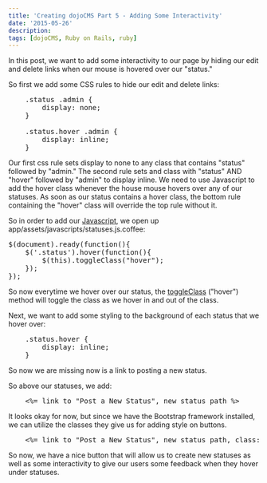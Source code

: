 ```yaml
---
title: 'Creating dojoCMS Part 5 - Adding Some Interactivity'
date: '2015-05-26'
description:
tags: [dojoCMS, Ruby on Rails, ruby]
---
```


In this post, we want to add some interactivity to our page by hiding our edit 
and delete links when our mouse is hovered over our "status." 

So first we add some CSS rules to hide our edit and delete links:

<pre class="prettyprint linenums">
    .status .admin {
        display: none;
    }

    .status.hover .admin {
        display: inline;
    }
</pre>

Our first css rule sets display to none to any class that contains "status" followed by "admin."
The second rule sets and class with "status" AND "hover" followed by "admin" to display
inline. We need to use Javascript to add the hover class whenever the house mouse
hovers over any of our statuses. As soon as our status contains a hover class, the bottom
rule containing the "hover" class will override the top rule without it.

So in order to add our [Javascript](http://learn.jquery.com/using-jquery-core/document-ready/), we open up app/assets/javascripts/statuses.js.coffee:

<pre class="prettyprint linenums">
$(document).ready(function(){
    $('.status').hover(function(){
        $(this).toggleClass("hover");
    });
});
</pre>

So now everytime we hover over our status, the [toggleClass](http://api.jquery.com/toggleclass/) ("hover") method will
toggle the class as we hover in and out of the class.

Next, we want to add some styling to the background of each status that we hover
over:

<pre class="prettyprint linenums">
    .status.hover {
        display: inline;
    }
</pre>

So now we are missing now is a link to posting a new status. 

So above our statuses, we add:

<pre class="prettyprint linenums">
    <%= link_to "Post a New Status", new_status_path %>
</pre>

It looks okay for now, but since we have the Bootstrap framework installed,
we can utilize the classes they give us for adding style on buttons.

<pre class="prettyprint linenums">
    <%= link_to "Post a New Status", new_status_path, class: "btn btn-success" %>
</pre>

So now, we have a nice button that will allow us to create new statuses as well
as some interactivity to give our users some feedback when they hover under 
statuses. 





